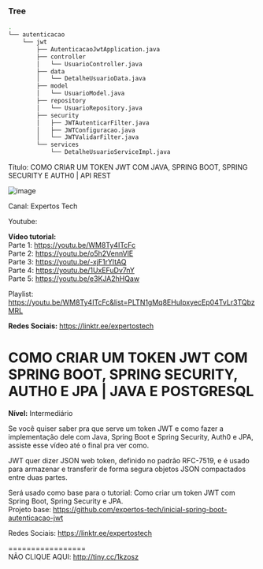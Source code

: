 ### Tree

```bash
.
└── autenticacao
    └── jwt
        ├── AutenticacaoJwtApplication.java
        ├── controller
        │   └── UsuarioController.java
        ├── data
        │   └── DetalheUsuarioData.java
        ├── model
        │   └── UsuarioModel.java
        ├── repository
        │   └── UsuarioRepository.java
        ├── security
        │   ├── JWTAutenticarFilter.java
        │   ├── JWTConfiguracao.java
        │   └── JWTValidarFilter.java
        └── services
            └── DetalheUsuarioServiceImpl.java
```
Título: COMO CRIAR UM TOKEN JWT COM JAVA, SPRING BOOT, SPRING SECURITY E AUTH0 | API REST

![image](https://user-images.githubusercontent.com/12356493/142676839-90ce1201-8e18-41ae-8819-5a0fe1227f86.png)

Canal: Expertos Tech

Youtube:

**Vídeo tutorial:** </br>
Parte 1: https://youtu.be/WM8Ty4ITcFc<br>
Parte 2: https://youtu.be/o5h2VennVlE<br>
Parte 3: https://youtu.be/-xjF1rYltAQ<br>
Parte 4: https://youtu.be/1UxEFuDv7nY<br>
Parte 5: https://youtu.be/e3KJA2hHQaw

Playlist: https://youtu.be/WM8Ty4ITcFc&list=PLTN1gMq8EHuIpxyecEp04TvLr3TQbzMRL

**Redes Sociais:** https://linktr.ee/expertostech  

# COMO CRIAR UM TOKEN JWT COM SPRING BOOT, SPRING SECURITY, AUTH0 E JPA | JAVA E POSTGRESQL

**Nível:** Intermediário

Se você quiser saber pra que serve um token JWT e como fazer a implementação dele com Java, Spring Boot e Spring Security, Auth0 e JPA, assiste esse vídeo até o final pra ver como.

JWT quer dizer JSON web token, definido no padrão RFC-7519, e é usado para armazenar e transferir de forma segura objetos JSON compactados entre duas partes. 

Será usado como base para o tutorial: Como criar um token JWT com Spring Boot, Spring Security e JPA.<br>
Projeto base: https://github.com/expertos-tech/inicial-spring-boot-autenticacao-jwt


Redes Sociais: https://linktr.ee/expertostech

=================  
NÃO CLIQUE AQUI: http://tiny.cc/1kzosz 
